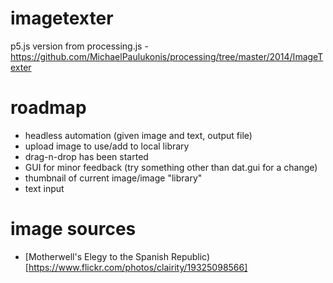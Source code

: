 # imagetexter
p5.js version from processing.js - https://github.com/MichaelPaulukonis/processing/tree/master/2014/ImageTexter

# roadmap
 - headless automation (given image and text, output file)
 - upload image to use/add to local library
  - drag-n-drop has been started
 - GUI for minor feedback (try something other than dat.gui for a change)
  - thumbnail of current image/image "library"
  - text input


 # image sources
  - [Motherwell's Elegy to the Spanish Republic)[https://www.flickr.com/photos/clairity/19325098566]